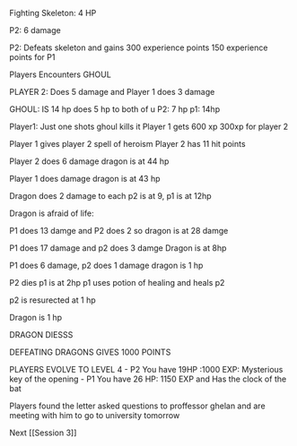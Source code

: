 
Fighting Skeleton: 4 HP

P2: 6 damage 

P2: Defeats skeleton and gains 300 experience points 150 experience points for P1

Players Encounters GHOUL 

PLAYER 2: Does 5 damage and Player 1 does 3 damage

GHOUL: IS 14 hp does 5 hp to both of u P2: 7 hp p1: 14hp

Player1:  Just one shots ghoul kills it Player 1 gets 600 xp 300xp for player 2

Player 1 gives player 2 spell of heroism Player 2 has 11 hit points

Player 2 does 6 damage dragon is at 44 hp

Player 1 does damage dragon is at 43 hp

Dragon does 2 damage to each p2 is at 9,  p1 is at 12hp

Dragon is afraid of life:

P1 does 13 damge and P2 does 2 so dragon is at 28 damge

P1 does 17 damage  and p2 does 3 damge Dragon is at 8hp

P1 does 6 damage, p2 does 1 damage dragon is 1 hp

P2 dies p1 is at 2hp p1 uses potion of healing and heals p2 

p2 is  resurected at 1 hp

Dragon is 1 hp

DRAGON DIESSS

DEFEATING DRAGONS GIVES 1000 POINTS

PLAYERS EVOLVE TO LEVEL 4
	- P2 You have 19HP :1000 EXP: Mysterious key of the opening
	- P1 You have 26 HP: 1150 EXP and Has the clock of the bat

Players found the letter 
asked questions to proffessor ghelan and are meeting with him to go to university tomorrow


Next [[Session 3]]
